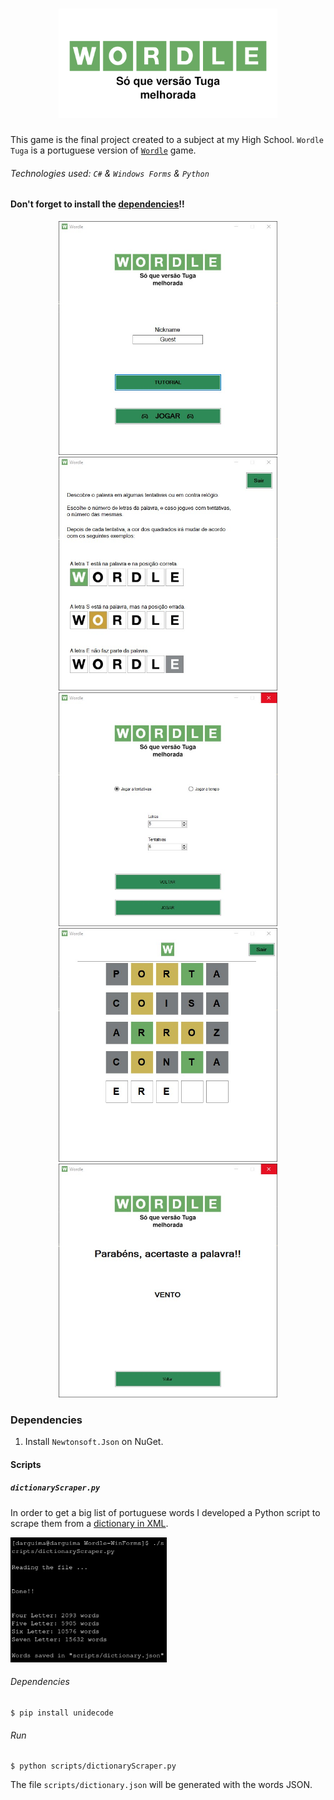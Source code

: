 <h1 align="center">
	<a href="https://github.com/Darguima/Wordle-WinForms">
		<img alt="Wordle" src="./assets/wordleLogo.png" width="350px">
	</a>
</h1>

This game is the final project created to a subject at my High School. `Wordle Tuga` is a portuguese version of [`Wordle`](https://www.nytimes.com/games/wordle/index.html) game.

###### Technologies used: `C#` & `Windows Forms` & `Python`

#### Don't forget to install the [dependencies](#dependencies)!!

<p align="center">
	<img src="./assets/LandingPage.jpg" width="350px"/>
	<img src="./assets/TutorialPage.jpg" width="350px"/>
	<img src="./assets/OptionsPage.jpg" width="350px"/>
	<img src="./assets/GamePage.jpg" width="350px"/>
	<img src="./assets/ScorePage.jpg" width="350px"/>
</p>

### Dependencies

1. Install `Newtonsoft.Json` on NuGet.

#### Scripts
##### `dictionaryScraper.py`

In order to get a big list of portuguese words I developed a Python script to scrape them from a [dictionary in XML](https://dicionario-aberto.net/recursos).

<img src="./assets/dictionaryScraper.png" width="250px"/>

###### Dependencies

```console
$ pip install unidecode
```

###### Run

```console
$ python scripts/dictionaryScraper.py
```

The  file `scripts/dictionary.json` will be generated with the words JSON.
